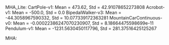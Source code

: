MHA_Lite:
    CartPole-v1: Mean = 473.62, Std = 42.91078652273808
    Acrobot-v1: Mean = -500.0, Std = 0.0
    BipedalWalker-v3: Mean = -44.3058967590332, Std = 10.077339172363281
    MountainCarContinuous-v0: Mean = -0.00022386247070230907, Std = 8.18664475598699e-11
    Pendulum-v1: Mean = -1231.5630450117796, Std = 281.37516425125267

MHA:
    